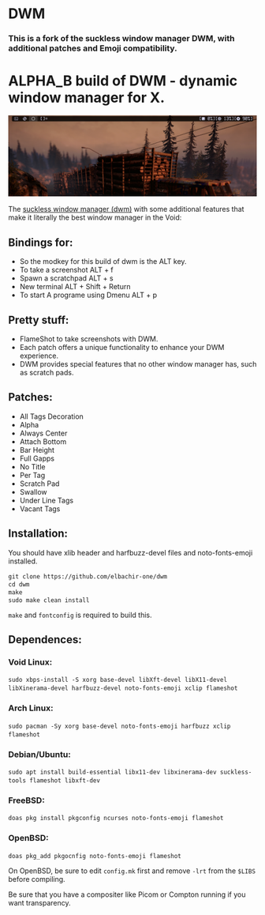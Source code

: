 # DWM

### This is a fork of the suckless window manager DWM, with additional patches and Emoji compatibility.

# ALPHA_B build of DWM - dynamic window manager for X.

![DWM](dwm.png)

The [suckless window manager (dwm)](https://dwm.suckless.org/) with some additional
features that make it literally the best window manager in the Void:

## Bindings for:

+ So the modkey for this build of dwm is the ALT key.
+ To take a screenshot                ALT + f
+ Spawn a scratchpad                  ALT + s
+ New terminal                        ALT + Shift + Return
+ To start A programe using Dmenu     ALT + p

## Pretty stuff:

+ FlameShot to take screenshots with DWM.
+ Each patch offers a unique functionality to enhance your DWM experience.
+ DWM provides special features that no other window manager has, such as scratch pads.

## Patches:

+ All Tags Decoration
+ Alpha
+ Always Center
+ Attach Bottom
+ Bar Height
+ Full Gapps
+ No Title
+ Per Tag
+ Scratch Pad
+ Swallow
+ Under Line Tags
+ Vacant Tags

## Installation:

You should have xlib header and harfbuzz-devel files and noto-fonts-emoji installed.

```
git clone https://github.com/elbachir-one/dwm
cd dwm
make
sudo make clean install

```

`make` and `fontconfig` is required to build this.

## Dependences:

### Void Linux:

`sudo xbps-install -S xorg base-devel libXft-devel libX11-devel libXinerama-devel harfbuzz-devel noto-fonts-emoji xclip flameshot`

### Arch Linux:

`sudo pacman -Sy xorg base-devel noto-fonts-emoji harfbuzz xclip flameshot`

### Debian/Ubuntu:

`sudo apt install build-essential libx11-dev libxinerama-dev suckless-tools flameshot libxft-dev`

### FreeBSD:

`doas pkg install pkgconfig ncurses noto-fonts-emoji flameshot`

### OpenBSD:

`doas pkg_add pkgocnfig noto-fonts-emoji flameshot`

On OpenBSD, be sure to edit `config.mk` first and remove `-lrt` from the
`$LIBS` before compiling.

Be sure that you have a compositer like Picom or Compton running if you
want transparency.
